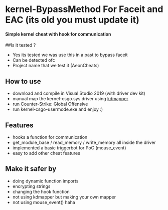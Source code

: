 # kernel-BypassMethod For Faceit and EAC (its old you must update it) 

#### Simple kernel cheat with hook for communication
##Is it tested ?
- Yes its tested we was use this in a past to bypass faceit 
- Can be detected ofc
- Project name that we test it (AeonCheats)
## How to use
- download and compile in Visual Studio 2019 (with driver dev kit)
- manual map the kernel-csgo.sys driver using [kdmapper](https://github.com/xxxrioxxx/kdmapperDriver)
- run Counter-Strike: Global Offensive
- run kernel-csgo-usermode.exe and enjoy :)

## Features
- hooks a function for communication
- get_module_base / read_memory / write_memory all inside the driver
- implemented a basic triggerbot for PoC (mouse_event)
- easy to add other cheat features

## Make it safer by
- doing dynamic function imports
- encrypting strings
- changing the hook function
- not using kdmapper but making your own mapper
- not using mouse_event() haha
